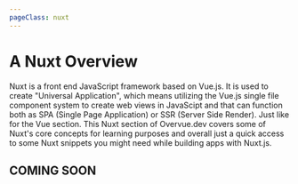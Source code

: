 ```yaml
---
pageClass: nuxt
---
```


# A Nuxt Overview

Nuxt is a front end JavaScript framework based on Vue.js. It is used to create "Universal Application", which means utilizing the Vue.js single file component system to create web views in JavaScipt and that can function both as SPA (Single Page Application) or SSR (Server Side Render).
Just like for the Vue section. This Nuxt section of Overvue.dev covers some of Nuxt's core concepts for learning purposes and overall just a quick access to some Nuxt snippets you might need while building apps with Nuxt.js.
 
## COMING SOON